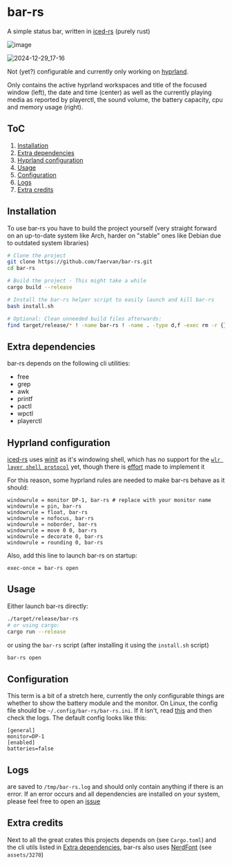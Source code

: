 # bar-rs
A simple status bar, written in [iced-rs](https://github.com/iced-rs/iced/) (purely rust)

![image](https://github.com/user-attachments/assets/29daa606-3189-4355-bc04-a21e8f245f6f)

![2024-12-29_17-16](https://github.com/user-attachments/assets/199452ec-b5bc-4ac3-ac35-ef7aed732c2f)



Not (yet?) configurable and currently only working on [hyprland](https://github.com/hyprwm/Hyprland/).

Only contains the active hyprland workspaces and title of the focused window (left), the date and time (center) as well as the currently playing media as reported by playerctl, the sound volume, the battery capacity, cpu and memory usage (right).

## ToC
1. [Installation](#installation)
2. [Extra dependencies](#extra-dependencies)
3. [Hyprland configuration](#hyprland-configuration)
4. [Usage](#usage)
5. [Configuration](#configuration)
6. [Logs](#logs)
7. [Extra credits](#extra-credits)

## Installation
To use bar-rs you have to build the project yourself (very straight forward on an up-to-date system like Arch, harder on "stable" ones like Debian due to outdated system libraries)

```sh
# Clone the project
git clone https://github.com/faervan/bar-rs.git
cd bar-rs

# Build the project - This might take a while
cargo build --release

# Install the bar-rs helper script to easily launch and kill bar-rs
bash install.sh

# Optional: Clean unneeded build files afterwards:
find target/release/* ! -name bar-rs ! -name . -type d,f -exec rm -r {} +
```

## Extra dependencies
bar-rs depends on the following cli utilities:
- free
- grep
- awk
- printf
- pactl
- wpctl
- playerctl

## Hyprland configuration
[iced-rs](https://github.com/iced-rs/iced/) uses [winit](https://github.com/rust-windowing/winit/) as it's windowing shell, which has no support for the [`wlr layer shell protocol`](https://wayland.app/protocols/wlr-layer-shell-unstable-v1) yet, though there is [effort](https://github.com/rust-windowing/winit/pull/4044) made to implement it

For this reason, some hyprland rules are needed to make bar-rs behave as it should:
```
windowrule = monitor DP-1, bar-rs # replace with your monitor name
windowrule = pin, bar-rs
windowrule = float, bar-rs
windowrule = nofocus, bar-rs
windowrule = noborder, bar-rs
windowrule = move 0 0, bar-rs
windowrule = decorate 0, bar-rs
windowrule = rounding 0, bar-rs
```

Also, add this line to launch bar-rs on startup:
```
exec-once = bar-rs open
```

## Usage
Either launch bar-rs directly:

```sh
./target/release/bar-rs
# or using cargo:
cargo run --release
```

or using the `bar-rs` script (after installing it using the `install.sh` script)
```sh
bar-rs open
```

## Configuration
This term is a bit of a stretch here, currently the only configurable things are whether to show the battery module and the monitor.
On Linux, the config file should be `~/.config/bar-rs/bar-rs.ini`. If it isn't, read [this](https://docs.rs/directories/latest/directories/struct.ProjectDirs.html#method.config_local_dir) and then check the logs.
The default config looks like this:
```
[general]
monitor=DP-1
[enabled]
batteries=false
```

## Logs
are saved to `/tmp/bar-rs.log` and should only contain anything if there is an error.
If an error occurs and all dependencies are installed on your system, please feel free to open an [issue](https://github.com/faervan/bar-rs/issues)

## Extra credits
Next to all the great crates this projects depends on (see `Cargo.toml`) and the cli utils listed in [Extra dependencies](#extra-dependencies), bar-rs also uses [NerdFont](https://www.nerdfonts.com/) (see `assets/3270`)
